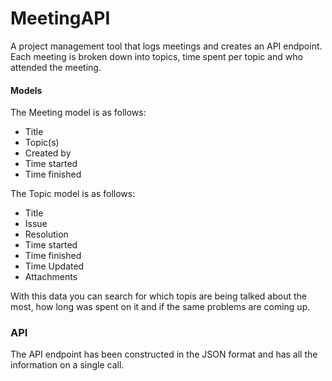 ﻿# MeetingAPI

A project management tool that logs meetings and creates an API endpoint. Each meeting is broken down into topics, time spent per topic and who attended the meeting.


#### Models 

The Meeting model is as follows:

- Title
- Topic(s)
- Created by <user>
- Time started
- Time finished

The Topic model is as follows:
 
 - Title
 - Issue
 - Resolution
 - Time started
 - Time finished
 - Time Updated
 - Attachments
 
 With this data you can search for which topis are being talked about the most, how long was spent on it and if the same problems are coming up.
 
 ### API
 
 The API endpoint has been constructed in the JSON format and has all the information on a single call. 
